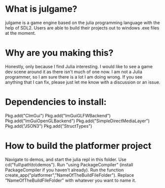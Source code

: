 # What is julgame?
julgame is a game engine based on the julia programming language with the help of SDL2. Users are able to build their projects out to windows .exe files at the moment.

# Why are you making this?
Honestly, only because I find Julia interesting. I would like to see a game dev scene around it as there isn't much of one now. I am not a Julia programmer, so I am sure there is a lot I am doing wrong. If you see anything that I can fix, please just let me know with a discussion or an issue.

# Dependencies to install:

Pkg.add("CImGui")
Pkg.add("ImGuiGLFWBackend")
Pkg.add("ImGuiOpenGLBackend")
Pkg.add("SimpleDirectMediaLayer")
Pkg.add("JSON3")
Pkg.add("StructTypes")

# How to build the platformer project

Navigate to demos, and start the julia repl in this folder. Use cd("full\\path\\to\\demos"). Run "using PackageCompiler" (install PackageCompiler if you haven't already). Run the function create_app("platformer","NameOfTheBuildFileFolder"). Replace "NameOfTheBuildFileFolder" with whatever you want to name it.
